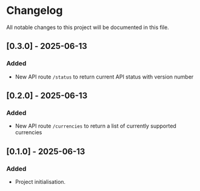# Changelog

All notable changes to this project will be documented in this file.

## [0.3.0] - 2025-06-13
### Added
- New API route `/status` to return current API status with version number

## [0.2.0] - 2025-06-13
### Added
- New API route `/currencies` to return a list of currently supported currencies

## [0.1.0] - 2025-06-13
### Added
- Project initialisation.